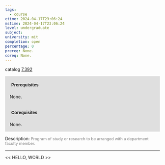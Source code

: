 ```yaml
---
tags:
  - course
ctime: 2024-04-17T23:06:24
mstime: 2024-04-17T23:06:24
level: undergraduate
subject: 
university: mit
completion: open
percentage: 0
prereq: None.
coreq: None.
---
```


catalog [7.392](http://student.mit.edu/catalog/m7a.html#7.392)

<span style="display: block; padding: 15px; background-color: rgb(100, 100, 100, 0.2);"><font id="m_prereq3617_0" style="display: block; font-family: Arial, sans-serif; font-weight: bold; padding: 5px">Prerequisites</font><br><span id="prereq3617_0">None.</span></span>
<span style="display: block; padding: 15px; background-color: rgb(100, 100, 100, 0.2);"><font id="m_coreq3617_0" style="display: block; font-family: Arial, sans-serif; font-weight: bold; padding: 5px">Corequisites</font><br><span id="coreq3617_0">None.</span></span>

<font style="">Description:</font>
<font style="color: grey; font-size: 0.8rem;">Program of study or research to be arranged with a department faculty member.</font>



---

<< HELLO, WORLD >>
